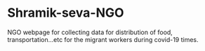 # Shramik-seva-NGO
NGO webpage for collecting data for distribution of food, transportation...etc for the migrant workers during covid-19 times.
